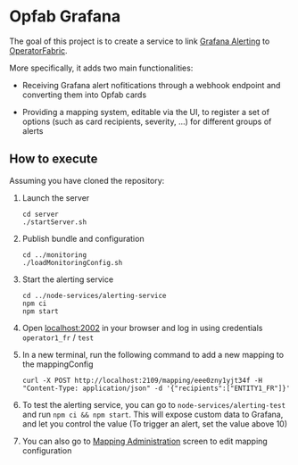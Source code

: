 # Opfab Grafana

The goal of this project is to create a service to link [Grafana Alerting](https://grafana.com/docs/grafana/latest/alerting/) to [OperatorFabric](https://github.com/opfab/operatorfabric-core).

More specifically, it adds two main functionalities:
* Receiving Grafana alert nofitications through a webhook endpoint and converting them into Opfab cards

* Providing a mapping system, editable via the UI, to register a set of options (such as card recipients, severity, ...) for different groups of alerts

## How to execute

Assuming you have cloned the repository:

1. Launch the server
   ```
   cd server
   ./startServer.sh
   ```

2. Publish bundle and configuration
   ```
   cd ../monitoring
   ./loadMonitoringConfig.sh
   ```

3. Start the alerting service
   ```
   cd ../node-services/alerting-service
   npm ci
   npm start
   ```

4. Open [localhost:2002](http://localhost:2002/) in your browser and log in using credentials `operator1_fr` / `test`

5. In a new terminal, run the following command to add a new mapping to the mappingConfig
   ```
   curl -X POST http://localhost:2109/mapping/eee0zny1yjt34f -H "Content-Type: application/json" -d '{"recipients":["ENTITY1_FR"]}'
   ```

6. To test the alerting service, you can go to `node-services/alerting-test` and run `npm ci && npm start`. This will expose custom data to Grafana, and let you control the value (To trigger an alert, set the value above 10)

7. You can also go to [Mapping Administration](http://localhost:2002/#businessconfigparty/uid_test_2/) screen to edit mapping configuration